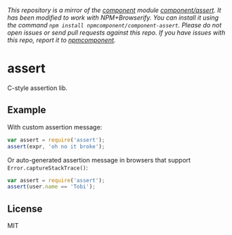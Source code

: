 *This repository is a mirror of the [component](http://component.io) module [component/assert](http://github.com/component/assert). It has been modified to work with NPM+Browserify. You can install it using the command `npm install npmcomponent/component-assert`. Please do not open issues or send pull requests against this repo. If you have issues with this repo, report it to [npmcomponent](https://github.com/airportyh/npmcomponent).*

# assert

  C-style assertion lib.

## Example

  With custom assertion message:

```js
var assert = require('assert');
assert(expr, 'oh no it broke');
```

  Or auto-generated assertion message in
  browsers that support `Error.captureStackTrace()`:

```js
var assert = require('assert');
assert(user.name == 'Tobi');
```

## License

  MIT